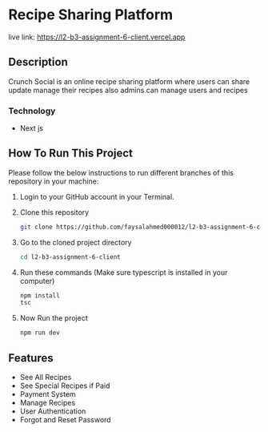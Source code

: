 # Recipe Sharing Platform

live link: https://l2-b3-assignment-6-client.vercel.app

## Description

Crunch Social is an online recipe sharing platform where users can share update manage their recipes also admins can manage users and recipes

### Technology

- Next js

## How To Run This Project

Please follow the below instructions to run different branches of this repository in your machine:

1. Login to your GitHub account in your Terminal.

2. Clone this repository
   ```sh
   git clone https://github.com/faysalahmed000012/l2-b3-assignment-6-client.git
   ```
3. Go to the cloned project directory
   ```sh
   cd l2-b3-assignment-6-client
   ```
4. Run these commands (Make sure typescript is installed in your computer)
   ```sh
   npm install
   tsc
   ```
5. Now Run the project
   ```sh
   npm run dev
   ```

## Features

- See All Recipes
- See Special Recipes if Paid
- Payment System
- Manage Recipes
- User Authentication
- Forgot and Reset Password
